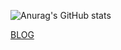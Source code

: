 ![Anurag's GitHub stats](https://github-readme-stats.vercel.app/api?username=happyeveryone96&show_icons=true&theme=tokyonight)



<a href="https://velog.io/@happyeveryone96">BLOG</a>
